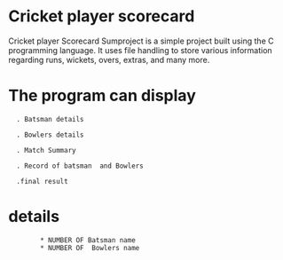 # Cricket player scorecard

Cricket player Scorecard Sumproject is a simple project built using the C programming language.
 It uses file handling to store various information regarding runs, wickets, overs, extras, and many more.


 
 # The program can display 

      . Batsman details
   
      . Bowlers details 
   
      . Match Summary
   
      . Record of batsman  and Bowlers
 	 
      .final result 
   
# details
 
            * NUMBER OF Batsman name 
            * NUMBER OF  Bowlers name

